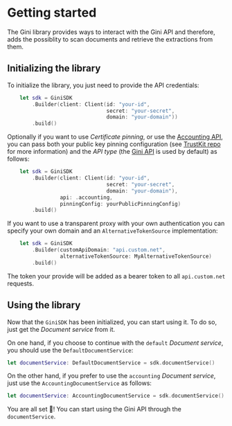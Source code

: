 Getting started
=============================

The Gini library provides ways to interact with the Gini API and therefore, adds the possiblity to scan documents and retrieve the extractions from them.

## Initializing the library

To initialize the library, you just need to provide the API credentials:

```swift
    let sdk = GiniSDK
        .Builder(client: Client(id: "your-id",
                                secret: "your-secret",
                                domain: "your-domain"))
        .build()
```

Optionally if you want to use _Certificate pinning_, or use the [Accounting API](https://accounting-api.gini.net/documentation/), you can pass both your public key pinning configuration (see [TrustKit repo](https://github.com/datatheorem/TrustKit) for more information) and the _API type_ (the [Gini API](http://developer.gini.net/gini-api/html/index.html) is used by default) as follows:

```swift
    let sdk = GiniSDK
        .Builder(client: Client(id: "your-id",
                                secret: "your-secret",
                                domain: "your-domain"),
                 api: .accounting,
                 pinningConfig: yourPublicPinningConfig)
        .build()
```

If you want to use a transparent proxy with your own authentication you can specify your own domain and an `AlternativeTokenSource` implementation:

```swift
    let sdk = GiniSDK
        .Builder(customApiDomain: "api.custom.net", 
                 alternativeTokenSource: MyAlternativeTokenSource)
        .build()
```

The token your provide will be added as a bearer token to all `api.custom.net` requests.

## Using the library
Now that the `GiniSDK` has been initialized, you can start using it. To do so, just get the _Document service_ from it. 

On one hand, if you choose to continue with the `default` _Document service_, you should use the `DefaultDocumentService`:

```swift
let documentService: DefaultDocumentService = sdk.documentService()
```

On the other hand, if you prefer to use the `accounting` _Document service_, just use the `AccountingDocumentService` as follows:

```swift
let documentService: AccountingDocumentService = sdk.documentService()
```

You are all set 🚀! You can start using the Gini API through the `documentService`.
